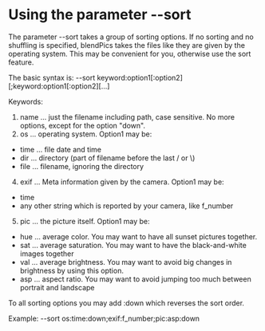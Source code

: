 # Using the parameter --sort

The parameter --sort takes a group of sorting options. 
If no sorting and no shuffling is specified, blendPics takes the files like they are given by the operating system. 
This may be convenient for you, otherwise use the sort feature. 

The basic syntax is: --sort keyword:option1[:option2][;keyword:option1[:option2][...]

Keywords: 
1. name
   ... just the filename including path, case sensitive. No more options, except for the option "down".  
2. os ... operating system. Option1 may be:
  * time ... file date and time
  * dir ... directory (part of filename before the last / or \\)
  * file ... filename, ignoring the directory 
4. exif ... Meta information given by the camera. Option1 may be: 
  * time
  * any other string which is reported by your camera, like f_number
5. pic ... the picture itself. Option1 may be:
  * hue ... average color. You may want to have all sunset pictures together.
  * sat ... average saturation. You may want to have the black-and-white images together
  * val ... average brightness. You may want to avoid big changes in brightness by using this option.
  * asp ... aspect ratio. You may want to avoid jumping too much between portrait and landscape

To all sorting options you may add :down which reverses the sort order.

Example: --sort os:time:down;exif:f_number;pic:asp:down
